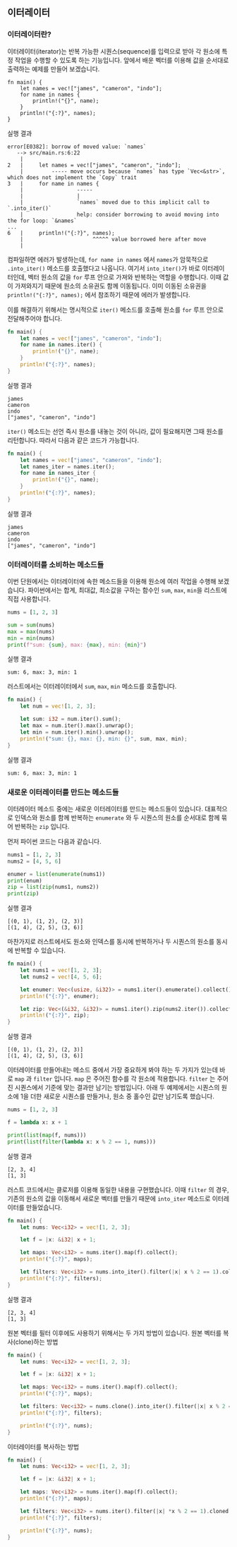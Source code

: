 

## 이터레이터

### 이터레이터란?

이터레이터(iterator)는 반복 가능한 시퀀스(sequence)를 입력으로 받아 각 원소에 특정 작업을 수행할 수 있도록 하는 기능입니다. 앞에서 배운 벡터를 이용해 값을 순서대로 출력하는 예제를 만들어 보겠습니다.

```rust,ignore
fn main() {
    let names = vec!["james", "cameron", "indo"];
    for name in names {
        println!("{}", name);
    }
    println!("{:?}", names);
}

```

실행 결과

```
error[E0382]: borrow of moved value: `names`
   --> src/main.rs:6:22
    |
2   |     let names = vec!["james", "cameron", "indo"];
    |         ----- move occurs because `names` has type `Vec<&str>`, which does not implement the `Copy` trait
3   |     for name in names {
    |                 -----
    |                 |
    |                 `names` moved due to this implicit call to `.into_iter()`
    |                 help: consider borrowing to avoid moving into the for loop: `&names`
...
6   |     println!("{:?}", names);
    |                      ^^^^^ value borrowed here after move
    |
```

컴파일하면 에러가 발생하는데, `for name in names` 에서 `names`가 암묵적으로 `.into_iter()` 메소드를 호출했다고 나옵니다. 여기서 `into_iter()`가 바로 이터레이터인데, 벡터 원소의 값을 `for` 루프 안으로 가져와 반복하는 역할을 수행합니다. 이때 값이 가져와지기 때문에 원소의 소유권도 함께 이동됩니다. 이미 이동된 소유권을 `println!("{:?}", names);` 에서 참조하기 때문에 에러가 발생합니다.

이를 해결하기 위해서는 명시적으로 `iter()` 메소드를 호출해 원소를 `for` 루프 안으로 전달해주어야 합니다.

```rust
fn main() {
    let names = vec!["james", "cameron", "indo"];
    for name in names.iter() {
        println!("{}", name);
    }
    println!("{:?}", names);
}

```

실행 결과

```
james
cameron
indo
["james", "cameron", "indo"]
```

`iter()` 메소드는 선언 즉시 원소를 내놓는 것이 아니라, 값이 필요해지면 그때 원소를 리턴합니다. 따라서 다음과 같은 코드가 가능합니다.

```rust
fn main() {
    let names = vec!["james", "cameron", "indo"];
    let names_iter = names.iter();
    for name in names_iter {
        println!("{}", name);
    }
    println!("{:?}", names);
}

```

실행 결과

```
james
cameron
indo
["james", "cameron", "indo"]
```



### 이터레이터를 소비하는 메소드들

이번 단원에서는 이터레이터에 속한 메소드들을 이용해 원소에 여러 작업을 수행해 보겠습니다. 파이썬에서는 합계, 최대값, 최소값을 구하는 함수인 `sum`, `max`, `min`을 리스트에 직접 사용합니다.

```python
nums = [1, 2, 3]

sum = sum(nums)
max = max(nums)
min = min(nums)
print(f"sum: {sum}, max: {max}, min: {min}")
```

실행 결과

```
sum: 6, max: 3, min: 1
```

러스트에서는 이터레이터에서 `sum`, `max`, `min` 메소드를 호출합니다.

```rust
fn main() {
    let num = vec![1, 2, 3];

    let sum: i32 = num.iter().sum();
    let max = num.iter().max().unwrap();
    let min = num.iter().min().unwrap();
    println!("sum: {}, max: {}, min: {}", sum, max, min);
}

```

실행 결과

```
sum: 6, max: 3, min: 1
```



### 새로운 이터레이터를 만드는 메소드들

이터레이터 메소드 중에는 새로운 이터레이터를 만드는 메소드들이 있습니다. 대표적으로 인덱스와 원소를 함께 반복하는 `enumerate` 와 두 시퀀스의 원소를 순서대로 함께 묶어 반복하는 `zip` 입니다.

먼저 파이썬 코드는 다음과 같습니다.

```python
nums1 = [1, 2, 3]
nums2 = [4, 5, 6]

enumer = list(enumerate(nums1))
print(enum)
zip = list(zip(nums1, nums2))
print(zip)

```

실행 결과

```
[(0, 1), (1, 2), (2, 3)]
[(1, 4), (2, 5), (3, 6)]
```

마찬가지로 러스트에서도 원소와 인덱스를 동시에 반복하거나 두 시퀀스의 원소를 동시에 반복할 수 있습니다.

```rust
fn main() {
    let nums1 = vec![1, 2, 3];
    let nums2 = vec![4, 5, 6];

    let enumer: Vec<(usize, &i32)> = nums1.iter().enumerate().collect();
    println!("{:?}", enumer);

    let zip: Vec<(&i32, &i32)> = nums1.iter().zip(nums2.iter()).collect();
    println!("{:?}", zip);
}

```

실행 결과

```
[(0, 1), (1, 2), (2, 3)]
[(1, 4), (2, 5), (3, 6)]
```



이터레이터를 만들어내는 메소드 중에서 가장 중요하게 봐야 하는 두 가지가 있는데 바로 `map` 과 `filter` 입니다. `map` 은 주어진 함수를 각 원소에 적용합니다. `filter` 는 주어진 시퀀스에서 기준에 맞는 결과만 남기는 방법입니다. 아래 두 예제에서는 시퀀스의 원소에 1을 더한 새로운 시퀀스를 만들거나, 원소 중 홀수인 값만 남기도록 했습니다.

```python
nums = [1, 2, 3]

f = lambda x: x + 1

print(list(map(f, nums)))
print(list(filter(lambda x: x % 2 == 1, nums)))

```

실행 결과

```
[2, 3, 4]
[1, 3]
```

러스트 코드에서는 클로저를 이용해 동일한 내용을 구현했습니다. 이때 `filter` 의 경우, 기존의 원소의 값을 이동해서 새로운 벡터를 만들기 때문에 `into_iter` 메소드로 이터레이터를 만들었습니다.

```rust
fn main() {
    let nums: Vec<i32> = vec![1, 2, 3];

    let f = |x: &i32| x + 1;

    let maps: Vec<i32> = nums.iter().map(f).collect();
    println!("{:?}", maps);

    let filters: Vec<i32> = nums.into_iter().filter(|x| x % 2 == 1).collect();
    println!("{:?}", filters);
}

```

실행 결과

```
[2, 3, 4]
[1, 3]
```

원본 벡터를 필터 이후에도 사용하기 위해서는 두 가지 방법이 있습니다.
원본 벡터를 복사(clone)하는 방법

```rust
fn main() {
    let nums: Vec<i32> = vec![1, 2, 3];

    let f = |x: &i32| x + 1;

    let maps: Vec<i32> = nums.iter().map(f).collect();
    println!("{:?}", maps);

    let filters: Vec<i32> = nums.clone().into_iter().filter(|x| x % 2 == 1).collect();
    println!("{:?}", filters);

    println!("{:?}", nums);
}

```

이터레이터를 복사하는 방법

```rust
fn main() {
    let nums: Vec<i32> = vec![1, 2, 3];

    let f = |x: &i32| x + 1;

    let maps: Vec<i32> = nums.iter().map(f).collect();
    println!("{:?}", maps);

    let filters: Vec<i32> = nums.iter().filter(|x| *x % 2 == 1).cloned().collect();
    println!("{:?}", filters);

    println!("{:?}", nums);
}
```
